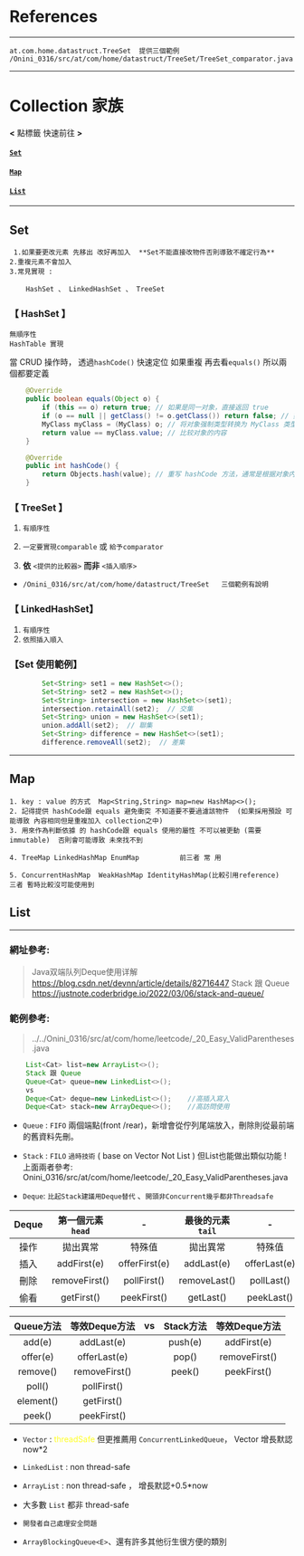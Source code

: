 # References

---

    at.com.home.datastruct.TreeSet  提供三個範例
    /Onini_0316/src/at/com/home/datastruct/TreeSet/TreeSet_comparator.java

---

# Collection 家族

**<** 點標籤 快速前往 **>**

#### [``Set``](#Collection-Set)

#### [``Map``](#Collection-Map)

#### [``List``](#Collection-List)

---

<a id="Collection-Set"></a>

## Set

     1.如果要更改元素 先移出 改好再加入  **Set不能直接改物件否則導致不確定行為**
    2.重複元素不會加入
    3.常見實現 :
    
        HashSet 、 LinkedHashSet 、 TreeSet 

### 【 HashSet 】

``無順序性``                     
``HashTable 實現`` 

當 CRUD 操作時， 透過``hashCode()`` 快速定位 如果重複 再去看``equals()`` 所以兩個都要定義

```java
    @Override
    public boolean equals(Object o) {
        if (this == o) return true; // 如果是同一对象，直接返回 true
        if (o == null || getClass() != o.getClass()) return false; // 如果对象为 null 或不是同一类型，返回 false
        MyClass myClass = (MyClass) o; // 将对象强制类型转换为 MyClass 类型
        return value == myClass.value; // 比较对象的内容
    }

    @Override
    public int hashCode() {
        return Objects.hash(value); // 重写 hashCode 方法，通常是根据对象内容生成哈希码
    }
```

### 【 TreeSet 】

1. ``有順序性``

2. ``一定要實現comparable`` 或 ``給予comparator``

3. **依**  ``<提供的比較器>`` **而非** ``<插入順序>`` 
- ```/Onini_0316/src/at/com/home/datastruct/TreeSet   三個範例有說明```

### 【 LinkedHashSet】

1. ``有順序性``
2. ``依照插入順入``

### 【Set 使用範例】

```java
        Set<String> set1 = new HashSet<>();
        Set<String> set2 = new HashSet<>();
        Set<String> intersection = new HashSet<>(set1);
        intersection.retainAll(set2);  // 交集
        Set<String> union = new HashSet<>(set1);
        union.addAll(set2);  // 聯集
        Set<String> difference = new HashSet<>(set1);
        difference.removeAll(set2);  // 差集        
```

---

<a id="Collection-Map"></a>

## Map

```
1. key : value 的方式  Map<String,String> map=new HashMap<>();
2. 記得提供 hashCode跟 equals 避免衝突 不知道要不要過濾該物件  (如果採用預設 可能導致 內容相同但是重複加入 collection之中)    
3. 用來作為判斷依據 的 hashCode跟 equals 使用的屬性 不可以被更動 (需要immutable)  否則會可能導致 未來找不到

4. TreeMap LinkedHashMap EnumMap          前三者 常 用

5. ConcurrentHashMap  WeakHashMap IdentityHashMap(比較引用reference)   三者 暫時比較沒可能使用到 
```

<a id="Collection-List"></a>        

## List

---

### 網址參考:

> Java双端队列Deque使用详解 https://blog.csdn.net/devnn/article/details/82716447 
>  Stack 跟 Queue  https://justnote.coderbridge.io/2022/03/06/stack-and-queue/

### 範例參考:

> ../../Onini_0316/src/at/com/home/leetcode/_20_Easy_ValidParentheses.java

```java
    List<Cat> list=new ArrayList<>(); 
    Stack 跟 Queue 
    Queue<Cat> queue=new LinkedList<>();
    vs
    Deque<Cat> deque=new LinkedList<>();    //高插入寫入
    Deque<Cat> stack=new ArrayDeque<>();    //高訪問使用
```

- `Queue` : `FIFO`  兩個端點(front /rear)，新增會從佇列尾端放入，刪除則從最前端的舊資料先刪。

- `Stack` : `FILO`  `過時技術` ( base on Vector Not List  ) 但List也能做出類似功能 ! 
    上面兩者參考:
  Onini_0316/src/at/com/home/leetcode/_20_Easy_ValidParentheses.java

- `Deque`: `比起Stack建議用Deque替代` 、`開頭非Concurrent幾乎都非Threadsafe`

| Deque | 第一個元素`head`   | -             | 最後的元素`tail`  | -            |
|:-----:|:-------------:|:-------------:|:------------:|:------------:|
| 操作    | 拋出異常          | 特殊值           | 拋出異常         | 特殊值          |
| 插入    | addFirst(e)   | offerFirst(e) | addLast(e)   | offerLast(e) |
| 刪除    | removeFirst() | pollFirst()   | removeLast() | pollLast()   |
| 偷看    | getFirst()    | peekFirst()   | getLast()    | peekLast()   |

| Queue方法   | 等效Deque方法     | vs  | Stack方法 | 等效Deque方法     |
|:---------:|:-------------:|:---:|:-------:|:-------------:|
| add(e)    | addLast(e)    |     | push(e) | addFirst(e)   |
| offer(e)  | offerLast(e)  |     | pop()   | removeFirst() |
| remove()  | removeFirst() |     | peek()  | peekFirst()   |
| poll()    | pollFirst()   |     |         |               |
| element() | getFirst()    |     |         |               |
| peek()    | peekFirst()   |     |         |               |

- `Vector` : <span style="color: #FFFF22;">threadSafe </span>但更推薦用 `ConcurrentLinkedQueue`， Vector 增長默認 now*2

- `LinkedList` :  non thread-safe

- `ArrayList`  :     non thread-safe  ， 增長默認+0.5*now

- 大多數 `List` 都非 thread-safe  

- `開發者自己處理安全問題`

- `ArrayBlockingQueue<E>`、還有許多其他衍生很方便的類別
